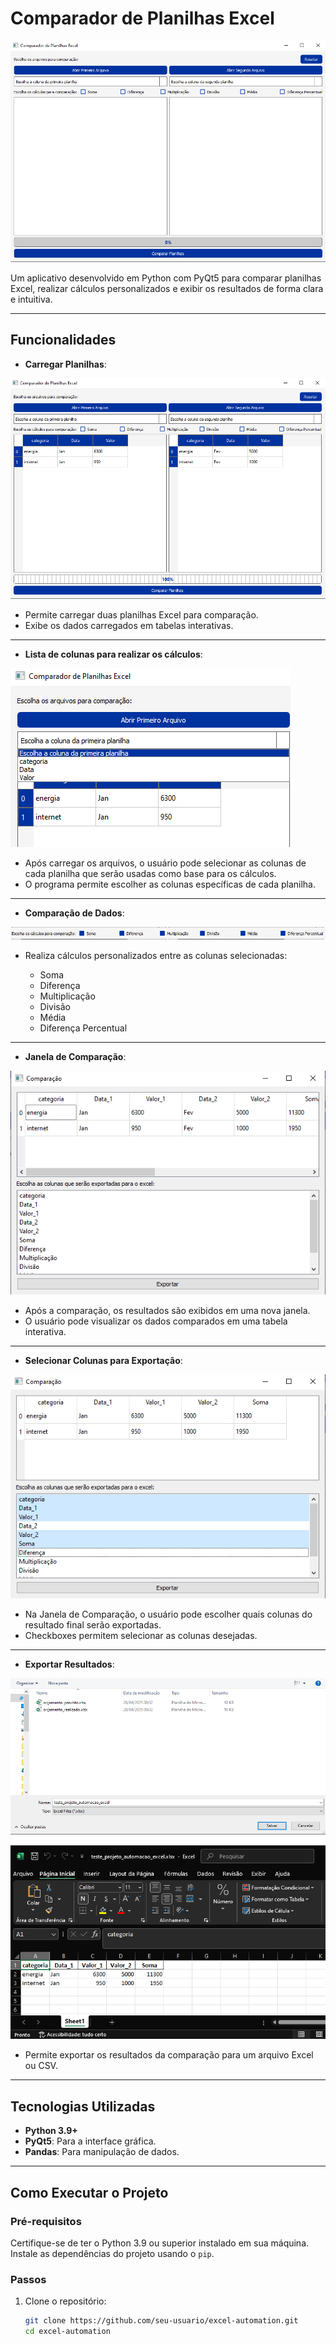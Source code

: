 # **Comparador de Planilhas Excel**

![Tela Principal](assets\janela.png)

Um aplicativo desenvolvido em Python com PyQt5 para comparar planilhas Excel, realizar cálculos personalizados e exibir os resultados de forma clara e intuitiva.

---

## **Funcionalidades**

- **Carregar Planilhas**:

![Planilha carregada](assets\table_carregada.png)

  - Permite carregar duas planilhas Excel para comparação.
  - Exibe os dados carregados em tabelas interativas.

---

- **Lista de colunas para realizar os cálculos**:

![Escolha de colunas para os cálculos](assets\coluna_calculo.png)

  - Após carregar os arquivos, o usuário pode selecionar as colunas de cada planilha que serão usadas como base para os cálculos.
  - O programa permite escolher as colunas específicas de cada planilha.

---

- **Comparação de Dados**:

![Cálculos possíveis](assets\calculos.png)

  - Realiza cálculos personalizados entre as colunas selecionadas:

    - Soma
    - Diferença
    - Multiplicação
    - Divisão
    - Média
    - Diferença Percentual

---

- **Janela de Comparação**:

![Janela de Comparação](assets\janela_comparacao.png)

  - Após a comparação, os resultados são exibidos em uma nova janela.
  - O usuário pode visualizar os dados comparados em uma tabela interativa.

---

- **Selecionar Colunas para Exportação**:

![Seleção de colunas para exportação](assets\colunas_exportar_selecao.png)

  - Na Janela de Comparação, o usuário pode escolher quais colunas do resultado final serão exportadas.
  - Checkboxes permitem selecionar as colunas desejadas.

---

- **Exportar Resultados**:

![Salvando excel na pasta](assets\salvando_excel.png)

![Arquivo excel aberto](assets\excel_salvo.png)

  - Permite exportar os resultados da comparação para um arquivo Excel ou CSV.

---

## **Tecnologias Utilizadas**

- **Python 3.9+**
- **PyQt5**: Para a interface gráfica.
- **Pandas**: Para manipulação de dados.

---

## **Como Executar o Projeto**

### **Pré-requisitos**
Certifique-se de ter o Python 3.9 ou superior instalado em sua máquina. Instale as dependências do projeto usando o `pip`.

### **Passos**
1. Clone o repositório:
   ```bash
   git clone https://github.com/seu-usuario/excel-automation.git
   cd excel-automation